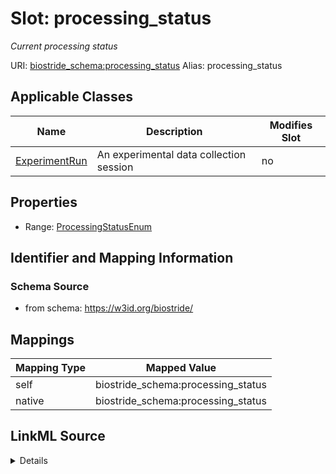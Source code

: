 

# Slot: processing_status 


_Current processing status_





URI: [biostride_schema:processing_status](https://w3id.org/biostride/schema/processing_status)
Alias: processing_status

<!-- no inheritance hierarchy -->





## Applicable Classes

| Name | Description | Modifies Slot |
| --- | --- | --- |
| [ExperimentRun](ExperimentRun.md) | An experimental data collection session |  no  |






## Properties

* Range: [ProcessingStatusEnum](ProcessingStatusEnum.md)




## Identifier and Mapping Information






### Schema Source


* from schema: https://w3id.org/biostride/




## Mappings

| Mapping Type | Mapped Value |
| ---  | ---  |
| self | biostride_schema:processing_status |
| native | biostride_schema:processing_status |




## LinkML Source

<details>
```yaml
name: processing_status
description: Current processing status
from_schema: https://w3id.org/biostride/
rank: 1000
alias: processing_status
owner: ExperimentRun
domain_of:
- ExperimentRun
range: ProcessingStatusEnum

```
</details>